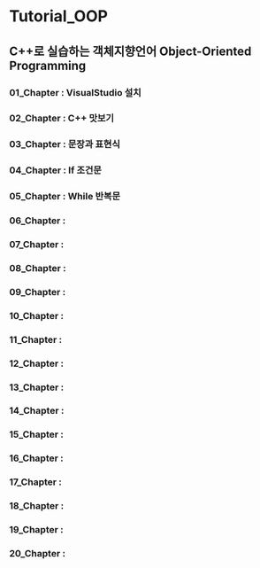 # Tutorial_OOP
## C++로 실습하는 객체지향언어 Object-Oriented Programming

### 01_Chapter : VisualStudio 설치

### 02_Chapter : C++ 맛보기

### 03_Chapter : 문장과 표현식

### 04_Chapter : If 조건문

### 05_Chapter : While 반복문

### 06_Chapter : 

### 07_Chapter : 

### 08_Chapter : 

### 09_Chapter : 

### 10_Chapter : 

### 11_Chapter : 

### 12_Chapter : 

### 13_Chapter : 

### 14_Chapter : 

### 15_Chapter : 

### 16_Chapter : 

### 17_Chapter : 

### 18_Chapter : 

### 19_Chapter : 

### 20_Chapter : 
